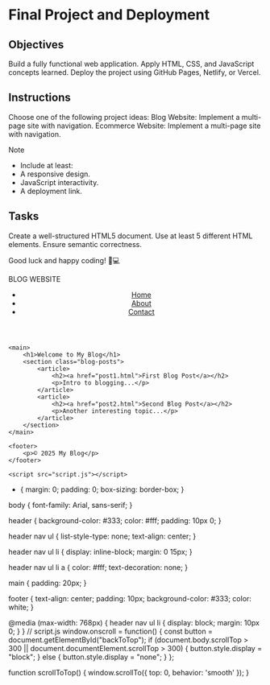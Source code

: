 # Final Project and Deployment

## Objectives
Build a fully functional web application.
Apply HTML, CSS, and JavaScript concepts learned.
Deploy the project using GitHub Pages, Netlify, or Vercel.

## Instructions
Choose one of the following project ideas:
Blog Website: Implement a multi-page site with navigation.
Ecommerce Website: Implement a multi-page site with navigation.

>[!NOTE]
> - Include at least:
> - A responsive design.
> - JavaScript interactivity.
> - A deployment link.

## Tasks

Create a well-structured HTML5 document.
Use at least 5 different HTML elements.
Ensure semantic correctness.

Good luck and happy coding! 🚀💻

BLOG WEBSITE
<!DOCTYPE html>
<html lang="en">
<head>
    <meta charset="UTF-8">
    <meta name="viewport" content="width=device-width, initial-scale=1.0">
    <title>My Blog</title>
    <link rel="stylesheet" href="styles.css">
</head>
<body>
    <header>
        <nav>
            <ul>
                <li><a href="index.html">Home</a></li>
                <li><a href="about.html">About</a></li>
                <li><a href="contact.html">Contact</a></li>
            </ul>
        </nav>
    </header>

    <main>
        <h1>Welcome to My Blog</h1>
        <section class="blog-posts">
            <article>
                <h2><a href="post1.html">First Blog Post</a></h2>
                <p>Intro to blogging...</p>
            </article>
            <article>
                <h2><a href="post2.html">Second Blog Post</a></h2>
                <p>Another interesting topic...</p>
            </article>
        </section>
    </main>

    <footer>
        <p>© 2025 My Blog</p>
    </footer>

    <script src="script.js"></script>
</body>
</html>

* {
    margin: 0;
    padding: 0;
    box-sizing: border-box;
}

body {
    font-family: Arial, sans-serif;
}

header {
    background-color: #333;
    color: #fff;
    padding: 10px 0;
}

header nav ul {
    list-style-type: none;
    text-align: center;
}

header nav ul li {
    display: inline-block;
    margin: 0 15px;
}

header nav ul li a {
    color: #fff;
    text-decoration: none;
}

main {
    padding: 20px;
}

footer {
    text-align: center;
    padding: 10px;
    background-color: #333;
    color: white;
}

@media (max-width: 768px) {
    header nav ul li {
        display: block;
        margin: 10px 0;
    }
}
// script.js
window.onscroll = function() {
    const button = document.getElementById("backToTop");
    if (document.body.scrollTop > 300 || document.documentElement.scrollTop > 300) {
        button.style.display = "block";
    } else {
        button.style.display = "none";
    }
};

function scrollToTop() {
    window.scrollTo({ top: 0, behavior: 'smooth' });
}



















